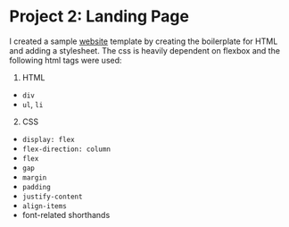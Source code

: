 # Project 2: Landing Page

I created a sample [website](http://your-github-username.github.io/odin-website) template by creating the boilerplate for HTML and adding a stylesheet. The css is heavily dependent on flexbox and the following html tags were used:

1. HTML
- `div`
- `ul`, `li`

2. CSS
- `display: flex`
- `flex-direction: column`
- `flex`
- `gap`
- `margin`
- `padding`
- `justify-content`
- `align-items`
- font-related shorthands